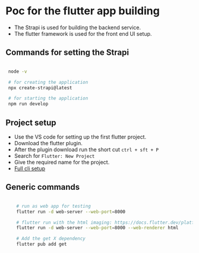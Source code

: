 # Poc for the flutter app building

- The Strapi is used for building the backend service.
- The flutter framework is used for the front end UI setup.

## Commands for setting the Strapi

```sh

 node -v

 # for creating the application
 npx create-strapi@latest

 # for starting the application
 npm run develop

```

## Project setup

- Use the VS code for setting up the first flutter project.
- Download the flutter plugin.
- After the plugin download run the short cut `ctrl + sft + P`
- Search for `Flutter: New Project`
- Give the required name for the project.
- [Full cli setup](https://docs.flutter.dev/get-started/install/windows)

## Generic commands

```sh

    # run as web app for testing
    flutter run -d web-server --web-port=8000

    # flutter run with the html imaging: https://docs.flutter.dev/platform-integration/web/renderers
    flutter run -d web-server --web-port=8000 --web-renderer html

    # Add the get X dependency
    flutter pub add get

```
